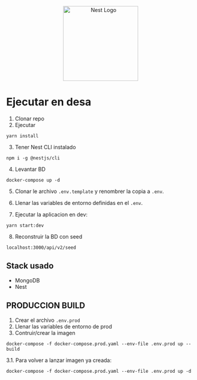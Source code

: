 <p align="center">
  <a href="http://nestjs.com/" target="blank"><img src="https://nestjs.com/img/logo-small.svg" width="200" alt="Nest Logo" /></a>
</p>

# Ejecutar en desa

1. Clonar repo
2. Ejecutar
```
yarn install
```
3. Tener Nest CLI instalado
```
npm i -g @nestjs/cli
```
4. Levantar BD
```
docker-compose up -d
```
5. Clonar le archivo ```.env.template``` y renombrer la copia a ```.env```.

6. Llenar las variables de entorno definidas en el ```.env```.

7. Ejecutar la aplicacion en dev:
```
yarn start:dev
```

8. Reconstruir la BD con seed
```
localhost:3000/api/v2/seed
```


## Stack usado
* MongoDB
* Nest


## PRODUCCION BUILD
1. Crear el archivo ```.env.prod```
2. Llenar las variables de entorno de prod
3. Contruir/crear la imagen
```
docker-compose -f docker-compose.prod.yaml --env-file .env.prod up --build
```
3.1. Para volver a lanzar imagen ya creada:
```
docker-compose -f docker-compose.prod.yaml --env-file .env.prod up -d
```